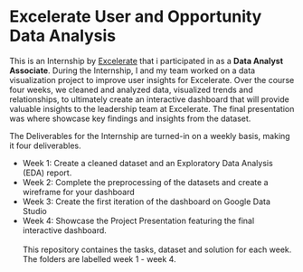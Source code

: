 # Excelerate User and Opportunity Data Analysis

This is an Internship by <a href="https://4excelerate.org/" target="blank_">Excelerate</a> that i participated in as a <b>Data Analyst Associate</b>. During the Internship, I and my team worked on a data visualization project to improve user insights for Excelerate. Over the course four weeks, we cleaned and analyzed data, visualized trends and relationships, to ultimately create an interactive dashboard that will provide valuable insights to the leadership team at Excelerate. The final presentation was where showcase key findings and insights from the dataset.

The Deliverables for the Internship are turned-in on a weekly basis, making it four deliverables. 
<ul>
<li>Week 1: Create a cleaned dataset and an Exploratory Data Analysis (EDA) report. </li>

<li>Week 2: Complete the preprocessing of the datasets and create a wireframe for your dashboard </li>

<li>Week 3: Create the first iteration of the dashboard on Google Data Studio</li>

<li>Week 4: Showcase the Project Presentation featuring the final interactive dashboard.</li>

<br>
This repository containes the tasks, dataset and solution for each week. The folders are labelled week 1 - week 4.
